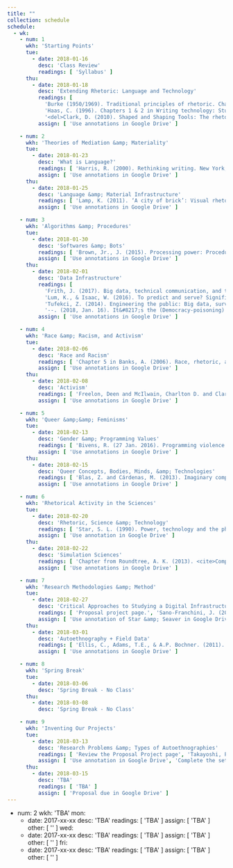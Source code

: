 ```yaml
---
title: ""
collection: schedule
schedule:
  - wk:
    - num: 1
      wkh: 'Starting Points'
      tue:
        - date: 2018-01-16
          desc: 'Class Review'
          readings: [ 'Syllabus' ]
      thu:
        - date: 2018-01-18
          desc: 'Extending Rhetoric: Language and Technology'
          readings: [
            'Burke (1950/1969). Traditional principles of rhetoric. Chapter 2 in A rhetoric of motives (pp. 49-65). University of California Press.',
            'Haas, C. (1996). Chapters 1 & 2 in Writing technology: Studies on the materiality of literacy (pp. 1-47). New York, NY: Routledge.',
            '<del>Clark, D. (2010). Shaped and Shaping Tools: The rhetorical nature of technical communication technologies. Spilka, Ed., Digital literacy for Technical communication, (pp. 85-102). New York, NY: Routledge.</del>' ]
          assign: [ 'Use annotations in Google Drive' ]

    - num: 2
      wkh: 'Theories of Mediation &amp; Materiality'
      tue:
        - date: 2018-01-23
          desc: 'What is Language?'
          readings: [ 'Harris, R. (2000). Rethinking writing. New York, NY: Continuum. Chp. 3, “Writing off the page,” (pp. 64-90). (Paired with handout summarizing Aristotle’s and Saussure’s respective semiological theories of language.)', 'Chapter in Vee, A. (2017). Coding literacy. Cambridge, MA: MIT Press: Chapter 2, "Sociomaterialities of Programming and Writing," pp. 95-138.' ]
          assign: [ 'Use annotations in Google Drive' ]
      thu:
        - date: 2018-01-25
          desc: 'Language &amp; Material Infrastructure'
          readings: [ 'Lamp, K. (2011). ‘A city of brick’: Visual rhetoric in Roman rhetorical theory and practice. Philosophy and Rhetoric, 44, pp. 171-193. ', 'Mattern, S. (2017). Code + clay … Data + dirt: Five-thousand years of urban media. Minneapolis, MN: University of Minnesota Press, Chp. 4, Speaking stones, (pp. 114-135).' ]
          assign: [ 'Use annotations in Google Drive' ]

    - num: 3
      wkh: 'Algorithms &amp; Procedures'
      tue:
        - date: 2018-01-30
          desc: 'Softwares &amp; Bots'
          readings: [ 'Brown, Jr., J. (2015). Processing power: Procedural rhetoric and protocol. Chapter in Ethical programs: Hospitality and the rhetorics of software. Ann Arbor, MI: University of Michigan Press. Available at <a href="http://quod.lib.umich.edu/d/dh/13474172.0001.001/1:6/--ethical-programs-hospitality-and-the-rhetorics-of-software?g=dculture;rgn=div1;view=fulltext;xc=1" target="_blank">http://quod.lib.umich.edu/d/dh/13474172.0001.001/1:6/--ethical-programs-hospitality-and-the-rhetorics-of-software?g=dculture;rgn=div1;view=fulltext;xc=1</a>.', 'Laquintano, T. and Vee, A. (2017). How automated writing systems affect the circulation of political information online. Literacy in Composition Studies, 5(2). Retrieved 11 Dec. 2017 from <a href="http://licsjournal.org/OJS/index.php/LiCS/article/view/169/219" target="_blank">http://licsjournal.org/OJS/index.php/LiCS/article/view/169/219</a>.' ]
          assign: [ 'Use annotations in Google Drive' ]
      thu:
        - date: 2018-02-01
          desc: 'Data Infrastructure'
          readings: [
            'Frith, J. (2017). Big data, technical communication, and the smart city. <cite>Journal of Business and Technical Communication, 31</cite>, pp. 168-187.',
            'Lum, K., & Isaac, W. (2016). To predict and serve? Significance, 13(5), 14-19.',
            'Tufekci, Z. (2014). Engineering the public: Big data, surveillance and computational politics. First Monday, 19(7). Retrieved 2 Dec. 2017 from <a href="http://firstmonday.org/ojs/index.php/fm/article/view/4901" target="_blank">http://firstmonday.org/ojs/index.php/fm/article/view/4901</a>.',
            '--. (2018, Jan. 16). It&#8217;s the (Democracy-poisoning) Golden Age of free speech. <cite>WIRED.com</cite>. Retrieved 17 Jan. 2018 from <a href="https://www.wired.com/story/free-speech-issue-tech-turmoil-new-censorship/" target="_blank">https://www.wired.com/story/free-speech-issue-tech-turmoil-new-censorship/</a>.' ]
          assign: [ 'Use annotations in Google Drive' ]

    - num: 4
      wkh: 'Race &amp; Racism, and Activism'
      tue:
        - date: 2018-02-06
          desc: 'Race and Racism'
          readings: [ 'Chapter 5 in Banks, A. (2006). Race, rhetoric, and technology: Searching for higher ground. LEA and NCTE.', 'Daniels, J. (2012). Race and racism in Internet Studies: A review and critique. <cite>New Media &amp; Society, 15</cite>, pp. 695–719.', 'Chapter in Noble, S. U. (2018). <cite>Algorithms of oppression: How search engines reinforce racism</cite>. New York, NY: NYU Press: Chapter 2, Searching for black girls, Kindle locations 1174-1791.', '<del>Wilson III, E.J. & Costanza-Chock, S. (2012). New voices on the net: The digital journalism divide and the costs of network exclusion. In L. Nakamura & P.A. Chow-White (Eds.), Race After the Internet (pp. 246-268). New York, NY: Routledge.</del>' ]
          assign: [ 'Use annotations in Google Drive' ]
      thu:
        - date: 2018-02-08
          desc: 'Activism'
          readings: [ 'Freelon, Deen and McIlwain, Charlton D. and Clark, Meredith D, Beyond the Hashtags: &num;Ferguson, &num;Blacklivesmatter, and the Online Struggle for Offline Justice (February 29, 2016). Center for Media & Social Impact, American University, Forthcoming. Available at SSRN: <a href="https://ssrn.com/abstract=2747066" target="_blank">https://ssrn.com/abstract=2747066</a>.', 'Poe-Alexander, K. and Hahner, L. A. (2017). The intimate screen: Revisualizing understandings of down syndrome through digital activism on Instagram. In D. M. Walls &amp; S. Vie, (Eds.) <cite>Social Writing/Social Media: Publics, Presentations, and Pedagogies (pp. 225-244)</cite>. Perspectives on Writing. Fort Collins, CO: The WAC Clearinghouse and UP of Colorado. Retrieved Jan. 6, 2018 from https://wac.colostate.edu/books/social/.' ]
          assign: [ 'Use annotations in Google Drive' ]

    - num: 5
      wkh: 'Queer &amp;&amp; Feminisms'
      tue:
        - date: 2018-02-13
          desc: 'Gender &amp; Programming Values'
          readings: [ 'Bivens, R. (27 Jan. 2016). Programming violence under a progressive surface: Facebook&#39;s software misgenders users. The Society Pages. Retrieved 06 Feb. 2016 from <a href="https://thesocietypages.org/cyborgology/2016/01/27/programming-violence-under-a-progressive-surface-facebooks-software-misgenders-users/" target="_blank">https://thesocietypages.org/cyborgology/2016/01/27/programming-violence-under-a-progressive-surface-facebooks-software-misgenders-users/</a>.', 'wilkie &amp; Beida, L. (2012). Reuleaux selectors. wilkie writes a thing [personal blog]. Retrieved 06 Feb. 2016 from <a href="http://www.wilkie.how/posts/reuleaux-selectors" target="_blank">http://www.wilkie.how/posts/reuleaux-selectors</a>.', 'Dadas, C. (2017). Hashtag activism: The promise and risk of “attention.” In D. M. Walls &amp; S. Vie, (Eds.) <cite>Social Writing/Social Media: Publics, Presentations, and Pedagogies (pp. 17-36)</cite>. Perspectives on Writing. Fort Collins, CO: The WAC Clearinghouse and UP of Colorado. Retrieved Jan. 6, 2018 from https://wac.colostate.edu/books/social/.' ]
          assign: [ 'Use annotations in Google Drive' ]
      thu:
        - date: 2018-02-15
          desc: 'Queer Concepts, Bodies, Minds, &amp; Technologies'
          readings: [ 'Blas, Z. and Cárdenas, M. (2013). Imaginary computational systems: queer technologies and transreal aesthetics. AI & Society, 28, pp. 559–566.', 'Gerdes, K. (2014). Performativity. Transgender Studies Quarterly, 1(1-2), pp. 148-150.', 'Nordmarken, S. (2014). Microaggressions. Transgender Studies Quarterly, 1(1-2), pp. 129-134.', 'Chapter in yergeau, m. (2018). <cite>Authoring Autism: on rhetoric and neurological queerness</cite>. Durham, NC: Duke UP: Chp. 1, Intervention, pp. 35-88.' ]
          assign: [ 'Use annotations in Google Drive' ]

    - num: 6
      wkh: 'Rhetorical Activity in the Sciences'
      tue:
        - date: 2018-02-20
          desc: 'Rhetoric, Science &amp; Technology'
          readings: [ 'Star, S. L. (1990). Power, technology and the phenomenology of conventions: On being allergic to onions. <cite>The Sociological Review, 38</cite>(1), 26–56.', 'TBA' ]
          assign: [ 'Use annotation in Google Drive' ]
      thu:
        - date: 2018-02-22
          desc: 'Simulation Sciences'
          readings: [ 'Chapter from Roundtree, A. K. (2013). <cite>Computer simulation, rhetoric, and the scientific imagination: The rhetorical situation of simulations, pp. 1-18</cite>.', 'Wickman, C. (2013). Observing inscriptions at work: Visualization and text production in experimental physics research. <cite>Technical Communication Quarterly, 22</cite>, pp. 150-171.' ]
          assign: [ 'Use annotations in Google Drive' ]

    - num: 7
      wkh: 'Research Methodologies &amp; Method'
      tue:
        - date: 2018-02-27
          desc: 'Critical Approaches to Studying a Digital Infrastructure'
          readings: [ 'Proposal project page.', 'Sano-Franchini, J. (2017). Feminist rhetorics and interaction design: Facilitating socially responsible design. L. Potts and M. Salvo, (Eds.), In Rhetoric and Experience Architecture (pp. 84-110). Anderson, SC: Parlor Press.', 'Seaver, N. (2017). Algorithms as culture: Some tactics for the ethnography of algorithmic systems. Big Data & Society, 4(2), pp. 1-12.', 'Star, S. L. (1999). The ethnography of infrastructure. American Behavioral Scientist, 43(3), pp. 377-391.' ]
          assign: [ 'Use annotation of Star &amp; Seaver in Google Drive' ]
      thu:
        - date: 2018-03-01
          desc: 'Autoethnography + Field Data'
          readings: [ 'Ellis, C., Adams, T.E., & A.P. Bochner. (2011). Autoethnography: An overview. Forum: Qualitative Social Research, 12(1). Retrieved 14 Jan. 2016 from <a href="http://www.qualitative-research.net/index.php/fqs/article/view/1589/3095" target="_blank">http://www.qualitative-research.net/index.php/fqs/article/view/1589/3095</a>.', 'Wolfinger, N. H. (2002). On writing fieldnotes: Collection strategies and background expectancies. Qualitative Research, 2(1), pp. 85-93.', 'Sanjek, R. (Apr. 2012). A vocabulary for fieldnotes. In R. Sanjek (Ed.), Fieldnotes: The makings of anthropology (pp. 92-121). Ithaca, NY: Cornell University Press.' ]
          assign: [ 'Use annotations in Google Drive' ]

    - num: 8
      wkh: 'Spring Break'
      tue:
        - date: 2018-03-06
          desc: 'Spring Break - No Class'
      thu:
        - date: 2018-03-08
          desc: 'Spring Break - No Class'

    - num: 9
      wkh: 'Inventing Our Projects'
      tue:
        - date: 2018-03-13
          desc: 'Research Problems &amp; Types of Autoethnographies'
          readings: [ 'Review the Proposal Project page', 'Takayoshi, P., Tomlinson, E., and Castillo, J. (2010). The construction of research problems and methods. In K. Powell and P. Takayoshi, (Eds.), Practicing Research in Writing Studies (pp. 97-121). New York, NY: Hampton Press.', 'Pace, S. (Apr. 2012). Writing the self into research: Using grounded theory analytic strategies in autoethnography. TEXT, 16(1). Retrieved 14 Jan. 2016 from <a href="http://www.textjournal.com.au/speciss/issue13/Pace.pdf" target="_blank">http://www.textjournal.com.au/speciss/issue13/Pace.pdf</a>.' ]
          assign: [ 'Use annotation in Google Drive', 'Complete the set of prompts provided at the end of the chapter.' ]
      thu:
        - date: 2018-03-15
          desc: 'TBA'
          readings: [ 'TBA' ]
          assign: [ 'Proposal due in Google Drive' ]
---
```


- num: 2
  wkh: 'TBA'
  mon:
    - date: 2017-xx-xx
      desc: 'TBA'
      readings: [ 'TBA' ]
      assign: [ 'TBA' ]
      other: [ '' ]
  wed:
    - date: 2017-xx-xx
      desc: 'TBA'
      readings: [ 'TBA' ]
      assign: [ 'TBA' ]
      other: [ '' ]
  fri:
    - date: 2017-xx-xx
      desc: 'TBA'
      readings: [ 'TBA' ]
      assign: [ 'TBA' ]
      other: [ '' ]

